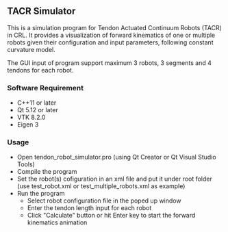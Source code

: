 ## TACR Simulator

This is a simulation program for Tendon Actuated Continuum Robots (TACR) in CRL. 
It provides a visualization of forward kinematics of one or multiple robots given their configuration and input parameters, following constant curvature model.

The GUI input of program support maximum 3 robots, 3 segments and 4 tendons for each robot.

### Software Requirement

- C++11 or later
- Qt 5.12 or later
- VTK 8.2.0
- Eigen 3

### Usage

- Open tendon_robot_simulator.pro (using Qt Creator or Qt Visual Studio Tools)
- Compile the program
- Set the robot(s) cofiguration in an xml file and put it under root folder (use test_robot.xml or test_multiple_robots.xml as example)
- Run the program
    - Select robot configuration file in the poped up window
    - Enter the tendon length input for each robot
    - Click "Calculate" button or hit Enter key to start the forward kinematics animation